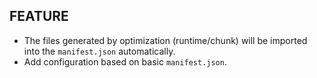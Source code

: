 ## FEATURE

- The files generated by optimization (runtime/chunk) will be imported into the `manifest.json` automatically.
- Add configuration based on basic `manifest.json`.
